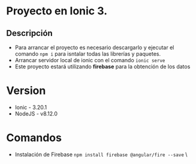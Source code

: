 # Proyecto en Ionic 3.

## Descripción
+ Para arrancar el proyecto es necesario descargarlo y ejecutar el comando ``npm i`` para isntalar
todas las librerías y paquetes.
+ Arrancar servidor local de ionic con el comando ```ionic serve```
+ Este proyecto estará utilizando **firebase** para la obtención de los datos
 
# Version
+ Ionic - 3.20.1
+ NodeJS - v8.12.0

# Comandos
+ Instalación de Firebase ``npm install firebase @angular/fire --save`` \


